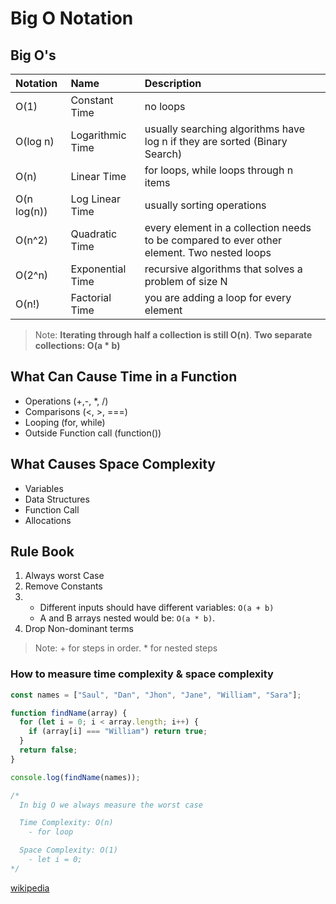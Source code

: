 # Big O Notation

## Big O's

| Notation    | Name             | Description                                                                                |
| :---------- | :--------------- | :----------------------------------------------------------------------------------------- |
| O(1)        | Constant Time    | no loops                                                                                   |
| O(log n)    | Logarithmic Time | usually searching algorithms have log n if they are sorted (Binary Search)                 |
| O(n)        | Linear Time      | for loops, while loops through n items                                                     |
| O(n log(n)) | Log Linear Time  | usually sorting operations                                                                 |
| O(n^2)      | Quadratic Time   | every element in a collection needs to be compared to ever other element. Two nested loops |
| O(2^n)      | Exponential Time | recursive algorithms that solves a problem of size N                                       |
| O(n!)       | Factorial Time   | you are adding a loop for every element                                                    |

> Note: **Iterating through half a collection is still O(n)**. **Two separate collections: O(a \* b)**

## What Can Cause Time in a Function

- Operations (+,-, \*, /)
- Comparisons (<, >, ===)
- Looping (for, while)
- Outside Function call (function())

## What Causes Space Complexity

- Variables
- Data Structures
- Function Call
- Allocations

## Rule Book

1. Always worst Case
2. Remove Constants
3. - Different inputs should have different variables: `O(a + b)`
   - A and B arrays nested would be: `O(a * b)`.
4. Drop Non-dominant terms

> Note: + for steps in order. \* for nested steps

<!-- ### What is good code ?

1. Readable - That others can be able to understand your code
2. Scalable - Big O allows us to measure if our code can be scalable -->

### How to measure time complexity & space complexity

```javascript
const names = ["Saul", "Dan", "Jhon", "Jane", "William", "Sara"];

function findName(array) {
  for (let i = 0; i < array.length; i++) {
    if (array[i] === "William") return true;
  }
  return false;
}

console.log(findName(names));

/*
  In big O we always measure the worst case

  Time Complexity: O(n)
    - for loop

  Space Complexity: O(1)
    - let i = 0;
*/
```

[wikipedia](https://en.wikipedia.org/wiki/Big_O_notation)
